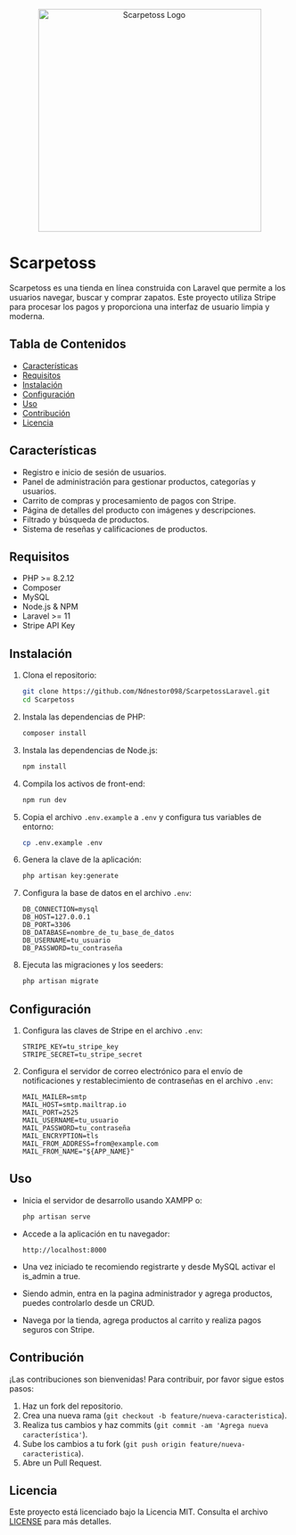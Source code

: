 <p align="center"><a href="https://github.com/Ndnestor098/ScarpetossLaravel" target="_blank"><img src="https://ndnestor098.github.io/WebCV/img/logoScarpe.png" width="400" alt="Scarpetoss Logo"></a></p>


# Scarpetoss

Scarpetoss es una tienda en línea construida con Laravel que permite a los usuarios navegar, buscar y comprar zapatos. Este proyecto utiliza Stripe para procesar los pagos y proporciona una interfaz de usuario limpia y moderna.

## Tabla de Contenidos

- [Características](#características)
- [Requisitos](#requisitos)
- [Instalación](#instalación)
- [Configuración](#configuración)
- [Uso](#uso)
- [Contribución](#contribución)
- [Licencia](#licencia)

## Características

- Registro e inicio de sesión de usuarios.
- Panel de administración para gestionar productos, categorías y usuarios.
- Carrito de compras y procesamiento de pagos con Stripe.
- Página de detalles del producto con imágenes y descripciones.
- Filtrado y búsqueda de productos.
- Sistema de reseñas y calificaciones de productos.

## Requisitos

- PHP >= 8.2.12
- Composer
- MySQL
- Node.js & NPM
- Laravel >= 11
- Stripe API Key

## Instalación

1. Clona el repositorio:

    ```bash
    git clone https://github.com/Ndnestor098/ScarpetossLaravel.git
    cd Scarpetoss
    ```

2. Instala las dependencias de PHP:

    ```bash
    composer install
    ```

3. Instala las dependencias de Node.js:

    ```bash
    npm install
    ```

4. Compila los activos de front-end:

    ```bash
    npm run dev
    ```

5. Copia el archivo `.env.example` a `.env` y configura tus variables de entorno:

    ```bash
    cp .env.example .env
    ```

6. Genera la clave de la aplicación:

    ```bash
    php artisan key:generate
    ```

7. Configura la base de datos en el archivo `.env`:

    ```
    DB_CONNECTION=mysql
    DB_HOST=127.0.0.1
    DB_PORT=3306
    DB_DATABASE=nombre_de_tu_base_de_datos
    DB_USERNAME=tu_usuario
    DB_PASSWORD=tu_contraseña
    ```

8. Ejecuta las migraciones y los seeders:

    ```bash
    php artisan migrate
    ```

## Configuración

1. Configura las claves de Stripe en el archivo `.env`:

    ```
    STRIPE_KEY=tu_stripe_key
    STRIPE_SECRET=tu_stripe_secret
    ```

2. Configura el servidor de correo electrónico para el envío de notificaciones y restablecimiento de contraseñas en el archivo `.env`:

    ```
    MAIL_MAILER=smtp
    MAIL_HOST=smtp.mailtrap.io
    MAIL_PORT=2525
    MAIL_USERNAME=tu_usuario
    MAIL_PASSWORD=tu_contraseña
    MAIL_ENCRYPTION=tls
    MAIL_FROM_ADDRESS=from@example.com
    MAIL_FROM_NAME="${APP_NAME}"
    ```

## Uso

- Inicia el servidor de desarrollo usando XAMPP o:

    ```bash
    php artisan serve
    ```

- Accede a la aplicación en tu navegador:

    ```
    http://localhost:8000
    ```

- Una vez iniciado te recomiendo registrarte y desde MySQL activar el is_admin a true.

- Siendo admin, entra en la pagina administrador y agrega productos, puedes controlarlo desde un CRUD.

- Navega por la tienda, agrega productos al carrito y realiza pagos seguros con Stripe.

## Contribución

¡Las contribuciones son bienvenidas! Para contribuir, por favor sigue estos pasos:

1. Haz un fork del repositorio.
2. Crea una nueva rama (`git checkout -b feature/nueva-caracteristica`).
3. Realiza tus cambios y haz commits (`git commit -am 'Agrega nueva característica'`).
4. Sube los cambios a tu fork (`git push origin feature/nueva-caracteristica`).
5. Abre un Pull Request.

## Licencia

Este proyecto está licenciado bajo la Licencia MIT. Consulta el archivo [LICENSE](LICENSE) para más detalles.